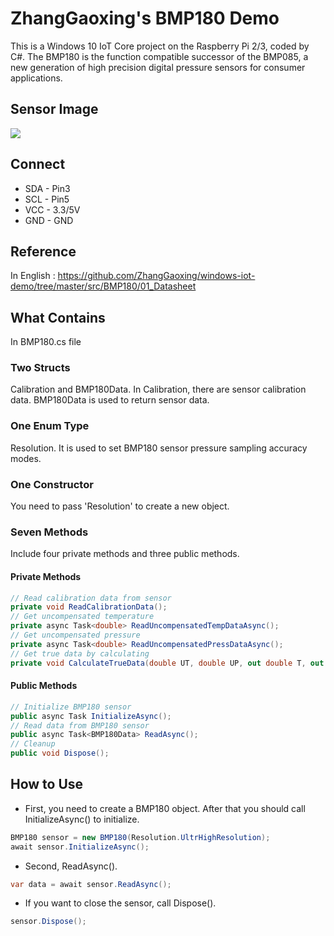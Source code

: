 # ZhangGaoxing's BMP180 Demo
This is a Windows 10 IoT Core project on the Raspberry Pi 2/3, coded by C#. The BMP180 is the function compatible successor of the BMP085, a new generation of high precision digital pressure sensors for consumer applications.

## Sensor Image
![](https://raw.githubusercontent.com/ZhangGaoxing/windows-iot-demo/master/src/BMP180/02_Image/sensor.jpg)

## Connect
* SDA - Pin3
* SCL - Pin5
* VCC - 3.3/5V
* GND - GND

## Reference
In English : https://github.com/ZhangGaoxing/windows-iot-demo/tree/master/src/BMP180/01_Datasheet

## What Contains
In BMP180.cs file
### Two Structs
Calibration and BMP180Data. In Calibration, there are sensor calibration data. BMP180Data is used to return sensor data.
### One Enum Type
Resolution. It is used to set BMP180 sensor pressure sampling accuracy modes.
### One Constructor
You need to pass 'Resolution' to create a new object.
### Seven Methods
Include four private methods and three public methods.
#### Private Methods
```C#
// Read calibration data from sensor
private void ReadCalibrationData();
// Get uncompensated temperature
private async Task<double> ReadUncompensatedTempDataAsync();
// Get uncompensated pressure
private async Task<double> ReadUncompensatedPressDataAsync();
// Get true data by calculating
private void CalculateTrueData(double UT, double UP, out double T, out double P);
```
#### Public Methods
```C#
// Initialize BMP180 sensor
public async Task InitializeAsync();
// Read data from BMP180 sensor
public async Task<BMP180Data> ReadAsync();
// Cleanup
public void Dispose();
```

## How to Use
* First, you need to create a BMP180 object. After that you should call InitializeAsync() to initialize.
```C#
BMP180 sensor = new BMP180(Resolution.UltrHighResolution);
await sensor.InitializeAsync();
```
* Second, ReadAsync().
```C#
var data = await sensor.ReadAsync();
```
* If you want to close the sensor, call Dispose().
```C#
sensor.Dispose();
```
